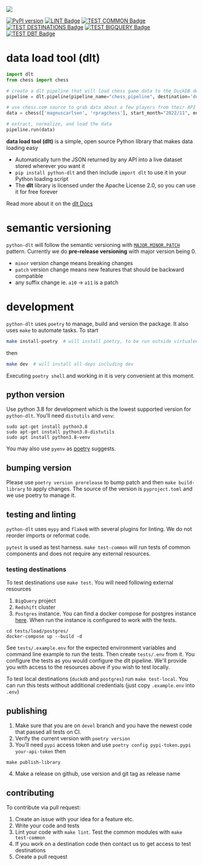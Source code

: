 ![](https://github.com/dlt-hub/dlt/raw/devel/docs/DLT-Pacman-Big.gif)

<p align="center">

[![PyPI version](https://badge.fury.io/py/python-dlt.svg)](https://pypi.org/project/python-dlt/)
[![LINT Badge](https://github.com/dlt-hub/dlt/actions/workflows/lint.yml/badge.svg)](https://github.com/dlt-hub/dlt/actions/workflows/lint.yml)
[![TEST COMMON Badge](https://github.com/dlt-hub/dlt/actions/workflows/test_common.yml/badge.svg)](https://github.com/dlt-hub/dlt/actions/workflows/test_common.yml)
[![TEST DESTINATIONS Badge](https://github.com/dlt-hub/dlt/actions/workflows/test_destinations.yml/badge.svg)](https://github.com/dlt-hub/dlt/actions/workflows/test_destinations.yml)
[![TEST BIGQUERY Badge](https://github.com/dlt-hub/dlt/actions/workflows/test_destination_bigquery.yml/badge.svg)](https://github.com/dlt-hub/dlt/actions/workflows/test_destination_bigquery.yml)
[![TEST DBT Badge](https://github.com/dlt-hub/dlt/actions/workflows/test_dbt_runner.yml/badge.svg)](https://github.com/dlt-hub/dlt/actions/workflows/test_dbt_runner.yml)


</p>

# data load tool (dlt)

```python
import dlt
from chess import chess

# create a dlt pipeline that will load chess game data to the DuckDB destination
pipeline = dlt.pipeline(pipeline_name="chess_pipeline", destination='duckdb', dataset_name="games_data")

# use chess.com source to grab data about a few players from their API
data = chess(['magnuscarlsen', 'rpragchess'], start_month="2022/11", end_month="2022/12")

# extract, normalize, and load the data
pipeline.run(data)
```

**data load tool (dlt)** is a simple, open source Python library that makes data loading easy
- Automatically turn the JSON returned by any API into a live dataset stored wherever you want it
- `pip install python-dlt` and then include `import dlt` to use it in your Python loading script
- The **dlt** library is licensed under the Apache License 2.0, so you can use it for free forever

Read more about it on the [dlt Docs](https://dlthub.com/docs)

# semantic versioning
`python-dlt` will follow the semantic versioning with [`MAJOR.MINOR.PATCH`](https://peps.python.org/pep-0440/#semantic-versioning) pattern. Currently we do **pre-release versioning** with major version being 0.
- `minor` version change means breaking changes
- `patch` version change means new features that should be backward compatible
- any suffix change ie. `a10` -> `a11` is a patch

# development
`python-dlt` uses `poetry` to manage, build and version the package. It also uses `make` to automate tasks. To start
```sh
make install-poetry  # will install poetry, to be run outside virtualenv
```
then
```sh
make dev  # will install all deps including dev
```
Executing `poetry shell` and working in it is very convenient at this moment.

## python version
Use python 3.8 for development which is the lowest supported version for `python-dlt`. You'll need `distutils` and `venv`:

```shell
sudo apt-get install python3.8
sudo apt-get install python3.8-distutils
sudo apt install python3.8-venv
```
You may also use `pyenv` as [poetry](https://python-poetry.org/docs/managing-environments/) suggests.

## bumping version
Please use `poetry version prerelease` to bump patch and then `make build-library` to apply changes. The source of the version is `pyproject.toml` and we use poetry to manage it.

## testing and linting
`python-dlt` uses `mypy` and `flake8` with several plugins for linting. We do not reorder imports or reformat code.

`pytest` is used as test harness. `make test-common` will run tests of common components and does not require any external resources.

### testing destinations
To test destinations use `make test`. You will need following external resources
1. `BigQuery` project
2. `Redshift` cluster
3. `Postgres` instance. You can find a docker compose for postgres instance [here](tests/load/postgres/docker-compose.yml). When run the instance is configured to work with the tests.
```shell
cd tests/load/postgres/
docker-compose up --build -d
```

See `tests/.example.env` for the expected environment variables and command line example to run the tests. Then create `tests/.env` from it. You configure the tests as you would configure the dlt pipeline.
We'll provide you with access to the resources above if you wish to test locally.

To test local destinations (`duckdb` and `postgres`) run `make test-local`. You can run this tests without additional credentials (just copy `.example.env` into `.env`)

## publishing

1. Make sure that you are on `devel` branch and you have the newest code that passed all tests on CI.
2. Verify the current version with `poetry version`
3. You'll need `pypi` access token and use `poetry config pypi-token.pypi your-api-token` then
```
make publish-library
```
4. Make a release on github, use version and git tag as release name

## contributing

To contribute via pull request:
1. Create an issue with your idea for a feature etc.
2. Write your code and tests
3. Lint your code with `make lint`. Test the common modules with `make test-common`
4. If you work on a destination code then contact us to get access to test destinations
5. Create a pull request
